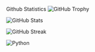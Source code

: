 Github Statistics 
![GitHub Trophy](https://github-profile-trophy.vercel.app/?username=prajwalaswar&theme=algolia)

![GitHub Stats](https://github-readme-stats.vercel.app/api?username=prajwalaswar&show_icons=true&theme=dark)

![GitHub Streak](https://github-readme-streak-stats.herokuapp.com/?user=prajwalaswar&theme=dark)

![Python](https://github-readme-stats.vercel.app/api/top-langs/?username=prajwalaswar&layout=compact&theme=dark)
